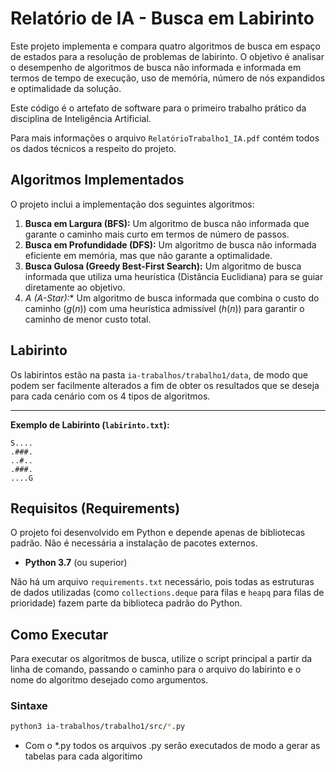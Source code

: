 # Relatório de IA - Busca em Labirinto

Este projeto implementa e compara quatro algoritmos de busca em espaço de estados para a resolução de problemas de labirinto. O objetivo é analisar o desempenho de algoritmos de busca não informada e informada em termos de tempo de execução, uso de memória, número de nós expandidos e optimalidade da solução.

Este código é o artefato de software para o primeiro trabalho prático da disciplina de Inteligência Artificial.

Para mais informações o arquivo `RelatórioTrabalho1_IA.pdf` contém todos os dados técnicos a respeito do projeto.

## Algoritmos Implementados

O projeto inclui a implementação dos seguintes algoritmos:

1.  **Busca em Largura (BFS):** Um algoritmo de busca não informada que garante o caminho mais curto em termos de número de passos.
2.  **Busca em Profundidade (DFS):** Um algoritmo de busca não informada eficiente em memória, mas que não garante a optimalidade.
3.  **Busca Gulosa (Greedy Best-First Search):** Um algoritmo de busca informada que utiliza uma heurística (Distância Euclidiana) para se guiar diretamente ao objetivo.
4.  **A* (A-Star):** Um algoritmo de busca informada que combina o custo do caminho ($g(n)$) com uma heurística admissível ($h(n)$) para garantir o caminho de menor custo total.

## Labirinto

Os labirintos estão na pasta `ia-trabalhos/trabalho1/data`, de modo que podem ser facilmente alterados a fim de obter os resultados que se deseja para cada cenário com os 4 tipos de algoritmos.

---

**Exemplo de Labirinto (`labirinto.txt`):**
``` 
S....
.###.
..#..
.###.
....G
```

## Requisitos (Requirements)

O projeto foi desenvolvido em Python e depende apenas de bibliotecas padrão. Não é necessária a instalação de pacotes externos.

* **Python 3.7** (ou superior)

Não há um arquivo `requirements.txt` necessário, pois todas as estruturas de dados utilizadas (como `collections.deque` para filas e `heapq` para filas de prioridade) fazem parte da biblioteca padrão do Python.

## Como Executar

Para executar os algoritmos de busca, utilize o script principal a partir da linha de comando, passando o caminho para o arquivo do labirinto e o nome do algoritmo desejado como argumentos.

### Sintaxe
```bash
python3 ia-trabalhos/trabalho1/src/*.py
```
- Com o *.py todos os arquivos .py serão executados de modo a gerar as tabelas para cada algoritimo


